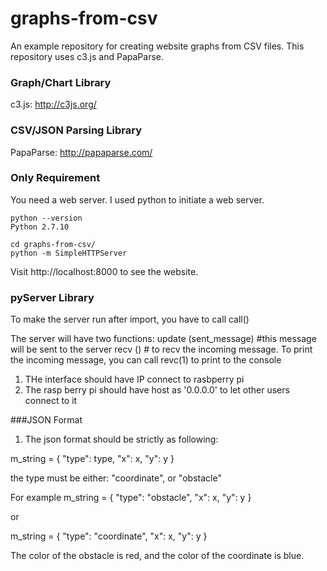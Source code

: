 # graphs-from-csv

An example repository for creating website graphs from CSV files. This repository uses c3.js and PapaParse.

### Graph/Chart Library
c3.js: http://c3js.org/

### CSV/JSON Parsing Library
PapaParse: http://papaparse.com/

### Only Requirement
You need a web server. I used python to initiate a web server.

```
python --version
Python 2.7.10
```

```
cd graphs-from-csv/
python -m SimpleHTTPServer
```

Visit http://localhost:8000 to see the website.


### pyServer Library

To make the server run after import, you have to call
call()


The server will have two functions:
update (sent_message) #this message will be sent to the server
recv () # to recv the incoming message. To print the incoming message, you can call revc(1) to print to the console




1. THe interface should have IP connect to rasbperry pi
2. The rasp berry pi should have host as '0.0.0.0' to let 
other users connect to it



###JSON Format
1. The json format should be strictly as following:

m_string = {
            "type": type,
            "x": x,
            "y": y
        }

the type must be either: "coordinate",  or "obstacle"

For example 
m_string = {
            "type": "obstacle",
            "x": x,
            "y": y
        }

or


m_string = {
            "type": "coordinate",
            "x": x,
            "y": y
        }


The color of the obstacle is red, and the color of the coordinate is blue.

